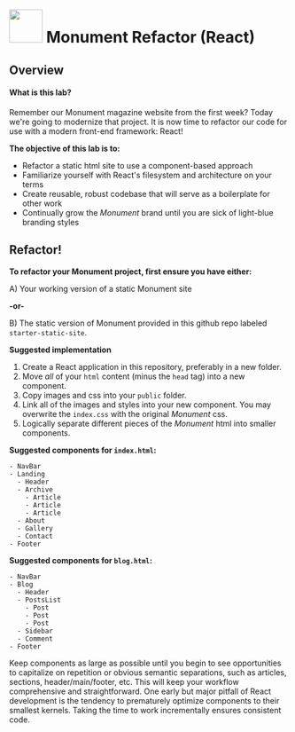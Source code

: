 # <img src="https://cloud.githubusercontent.com/assets/7833470/10899314/63829980-8188-11e5-8cdd-4ded5bcb6e36.png" height="60"> Monument Refactor (React)


## Overview

#### What is this lab?

Remember our Monument magazine website from the first week? Today we're going to modernize that project. It is now time to refactor our code for use with a modern front-end framework: React!

**The objective of this lab is to:**

* Refactor a static html site to use a component-based approach
* Familiarize yourself with React's filesystem and architecture on your terms
* Create reusable, robust codebase that will serve as a boilerplate for other work
* Continually grow the *Monument* brand until you are sick of light-blue branding styles


## Refactor!

**To refactor your Monument project, first ensure you have either:**

  A) Your working version of a static Monument site
  
**-or-**

  B) The static version of Monument provided in this github repo labeled `starter-static-site`.



**Suggested implementation**
1. Create a React application in this repository, preferably in a new folder.
2. Move *all* of your `html` content (minus the `head` tag) into a new component.
3. Copy images and css into your `public` folder. 
4. Link all of the images and styles into your new component. You may overwrite the `index.css` with the original *Monument* css.
5. Logically separate different pieces of the *Monument* html into smaller components.  


**Suggested components for `index.html`:**
   
    - NavBar
    - Landing
      - Header
      - Archive
        - Article
        - Article
        - Article
      - About
      - Gallery
      - Contact
    - Footer

**Suggested components for `blog.html`:**
   
    - NavBar
    - Blog
      - Header
      - PostsList
        - Post
        - Post
        - Post
      - Sidebar
      - Comment
    - Footer

Keep components as large as possible until you begin to see opportunities to capitalize on repetition or obvious semantic separations, such as articles, sections, header/main/footer, etc. This will keep your workflow comprehensive and straightforward.  One early but major pitfall of React development is the tendency to prematurely optimize components to their smallest kernels. Taking the time to work incrementally ensures consistent code.
